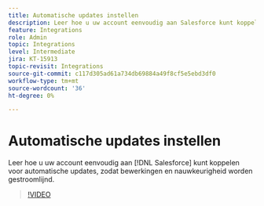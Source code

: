 ```yaml
---
title: Automatische updates instellen
description: Leer hoe u uw account eenvoudig aan Salesforce kunt koppelen om automatische updates te ontvangen
feature: Integrations
role: Admin
topic: Integrations
level: Intermediate
jira: KT-15913
topic-revisit: Integrations
source-git-commit: c117d305ad61a734db69884a49f8cf5e5ebd3df0
workflow-type: tm+mt
source-wordcount: '36'
ht-degree: 0%

---
```


# Automatische updates instellen

Leer hoe u uw account eenvoudig aan [!DNL Salesforce] kunt koppelen voor automatische updates, zodat bewerkingen en nauwkeurigheid worden gestroomlijnd.

>[!VIDEO](https://video.tv.adobe.com/v/3432775?quality=12&learn=on&hidetitle=true)
